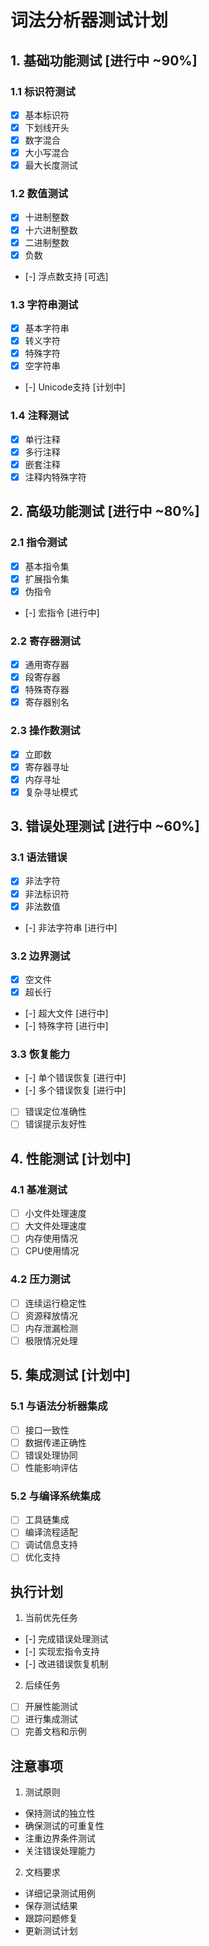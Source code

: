 # 词法分析器测试计划

## 1. 基础功能测试 [进行中 ~90%]

### 1.1 标识符测试
- [x] 基本标识符
- [x] 下划线开头
- [x] 数字混合
- [x] 大小写混合
- [x] 最大长度测试

### 1.2 数值测试
- [x] 十进制整数
- [x] 十六进制整数
- [x] 二进制整数
- [x] 负数
- [-] 浮点数支持 [可选]

### 1.3 字符串测试
- [x] 基本字符串
- [x] 转义字符
- [x] 特殊字符
- [x] 空字符串
- [-] Unicode支持 [计划中]

### 1.4 注释测试
- [x] 单行注释
- [x] 多行注释
- [x] 嵌套注释
- [x] 注释内特殊字符

## 2. 高级功能测试 [进行中 ~80%]

### 2.1 指令测试
- [x] 基本指令集
- [x] 扩展指令集
- [x] 伪指令
- [-] 宏指令 [进行中]

### 2.2 寄存器测试
- [x] 通用寄存器
- [x] 段寄存器
- [x] 特殊寄存器
- [x] 寄存器别名

### 2.3 操作数测试
- [x] 立即数
- [x] 寄存器寻址
- [x] 内存寻址
- [x] 复杂寻址模式

## 3. 错误处理测试 [进行中 ~60%]

### 3.1 语法错误
- [x] 非法字符
- [x] 非法标识符
- [x] 非法数值
- [-] 非法字符串 [进行中]

### 3.2 边界测试
- [x] 空文件
- [x] 超长行
- [-] 超大文件 [进行中]
- [-] 特殊字符 [进行中]

### 3.3 恢复能力
- [-] 单个错误恢复 [进行中]
- [-] 多个错误恢复 [进行中]
- [ ] 错误定位准确性
- [ ] 错误提示友好性

## 4. 性能测试 [计划中]

### 4.1 基准测试
- [ ] 小文件处理速度
- [ ] 大文件处理速度
- [ ] 内存使用情况
- [ ] CPU使用情况

### 4.2 压力测试
- [ ] 连续运行稳定性
- [ ] 资源释放情况
- [ ] 内存泄漏检测
- [ ] 极限情况处理

## 5. 集成测试 [计划中]

### 5.1 与语法分析器集成
- [ ] 接口一致性
- [ ] 数据传递正确性
- [ ] 错误处理协同
- [ ] 性能影响评估

### 5.2 与编译系统集成
- [ ] 工具链集成
- [ ] 编译流程适配
- [ ] 调试信息支持
- [ ] 优化支持

## 执行计划

1. 当前优先任务
- [-] 完成错误处理测试
- [-] 实现宏指令支持
- [-] 改进错误恢复机制

2. 后续任务
- [ ] 开展性能测试
- [ ] 进行集成测试
- [ ] 完善文档和示例

## 注意事项

1. 测试原则
- 保持测试的独立性
- 确保测试的可重复性
- 注重边界条件测试
- 关注错误处理能力

2. 文档要求
- 详细记录测试用例
- 保存测试结果
- 跟踪问题修复
- 更新测试计划 